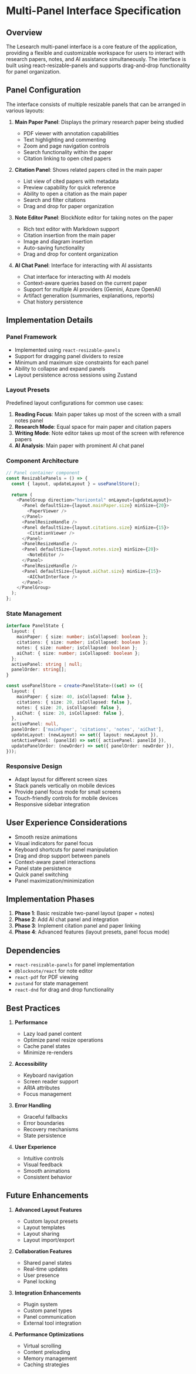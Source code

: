 # Multi-Panel Interface Specification

## Overview

The Lesearch multi-panel interface is a core feature of the application, providing a flexible and customizable workspace for users to interact with research papers, notes, and AI assistance simultaneously. The interface is built using react-resizable-panels and supports drag-and-drop functionality for panel organization.

## Panel Configuration

The interface consists of multiple resizable panels that can be arranged in various layouts:

1. **Main Paper Panel**: Displays the primary research paper being studied
   - PDF viewer with annotation capabilities
   - Text highlighting and commenting
   - Zoom and page navigation controls
   - Search functionality within the paper
   - Citation linking to open cited papers

2. **Citation Panel**: Shows related papers cited in the main paper
   - List view of cited papers with metadata
   - Preview capability for quick reference
   - Ability to open a citation as the main paper
   - Search and filter citations
   - Drag and drop for paper organization

3. **Note Editor Panel**: BlockNote editor for taking notes on the paper
   - Rich text editor with Markdown support
   - Citation insertion from the main paper
   - Image and diagram insertion
   - Auto-saving functionality
   - Drag and drop for content organization

4. **AI Chat Panel**: Interface for interacting with AI assistants
   - Chat interface for interacting with AI models
   - Context-aware queries based on the current paper
   - Support for multiple AI providers (Gemini, Azure OpenAI)
   - Artifact generation (summaries, explanations, reports)
   - Chat history persistence

## Implementation Details

### Panel Framework

- Implemented using `react-resizable-panels`
- Support for dragging panel dividers to resize
- Minimum and maximum size constraints for each panel
- Ability to collapse and expand panels
- Layout persistence across sessions using Zustand

### Layout Presets

Predefined layout configurations for common use cases:

1. **Reading Focus**: Main paper takes up most of the screen with a small notes panel
2. **Research Mode**: Equal space for main paper and citation papers
3. **Writing Mode**: Note editor takes up most of the screen with reference papers
4. **AI Analysis**: Main paper with prominent AI chat panel

### Component Architecture

```typescript
// Panel container component
const ResizablePanels = () => {
  const { layout, updateLayout } = usePanelStore();
  
  return (
    <PanelGroup direction="horizontal" onLayout={updateLayout}>
      <Panel defaultSize={layout.mainPaper.size} minSize={20}>
        <PaperViewer />
      </Panel>
      <PanelResizeHandle />
      <Panel defaultSize={layout.citations.size} minSize={15}>
        <CitationViewer />
      </Panel>
      <PanelResizeHandle />
      <Panel defaultSize={layout.notes.size} minSize={20}>
        <NoteEditor />
      </Panel>
      <PanelResizeHandle />
      <Panel defaultSize={layout.aiChat.size} minSize={15}>
        <AIChatInterface />
      </Panel>
    </PanelGroup>
  );
};
```

### State Management

```typescript
interface PanelState {
  layout: {
    mainPaper: { size: number; isCollapsed: boolean };
    citations: { size: number; isCollapsed: boolean };
    notes: { size: number; isCollapsed: boolean };
    aiChat: { size: number; isCollapsed: boolean };
  };
  activePanel: string | null;
  panelOrder: string[];
}

const usePanelStore = create<PanelState>((set) => ({
  layout: {
    mainPaper: { size: 40, isCollapsed: false },
    citations: { size: 20, isCollapsed: false },
    notes: { size: 20, isCollapsed: false },
    aiChat: { size: 20, isCollapsed: false },
  },
  activePanel: null,
  panelOrder: ['mainPaper', 'citations', 'notes', 'aiChat'],
  updateLayout: (newLayout) => set({ layout: newLayout }),
  setActivePanel: (panelId) => set({ activePanel: panelId }),
  updatePanelOrder: (newOrder) => set({ panelOrder: newOrder }),
}));
```

### Responsive Design

- Adapt layout for different screen sizes
- Stack panels vertically on mobile devices
- Provide panel focus mode for small screens
- Touch-friendly controls for mobile devices
- Responsive sidebar integration

## User Experience Considerations

- Smooth resize animations
- Visual indicators for panel focus
- Keyboard shortcuts for panel manipulation
- Drag and drop support between panels
- Context-aware panel interactions
- Panel state persistence
- Quick panel switching
- Panel maximization/minimization

## Implementation Phases

1. **Phase 1**: Basic resizable two-panel layout (paper + notes)
2. **Phase 2**: Add AI chat panel and integration
3. **Phase 3**: Implement citation panel and paper linking
4. **Phase 4**: Advanced features (layout presets, panel focus mode)

## Dependencies

- `react-resizable-panels` for panel implementation
- `@blocknote/react` for note editor
- `react-pdf` for PDF viewing
- `zustand` for state management
- `react-dnd` for drag and drop functionality

## Best Practices

1. **Performance**
   - Lazy load panel content
   - Optimize panel resize operations
   - Cache panel states
   - Minimize re-renders

2. **Accessibility**
   - Keyboard navigation
   - Screen reader support
   - ARIA attributes
   - Focus management

3. **Error Handling**
   - Graceful fallbacks
   - Error boundaries
   - Recovery mechanisms
   - State persistence

4. **User Experience**
   - Intuitive controls
   - Visual feedback
   - Smooth animations
   - Consistent behavior

## Future Enhancements

1. **Advanced Layout Features**
   - Custom layout presets
   - Layout templates
   - Layout sharing
   - Layout import/export

2. **Collaboration Features**
   - Shared panel states
   - Real-time updates
   - User presence
   - Panel locking

3. **Integration Enhancements**
   - Plugin system
   - Custom panel types
   - Panel communication
   - External tool integration

4. **Performance Optimizations**
   - Virtual scrolling
   - Content preloading
   - Memory management
   - Caching strategies

